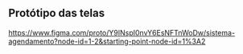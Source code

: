## Protótipo das telas
https://www.figma.com/proto/Y9INspI0nvY6EsNFTnWoDw/sistema-agendamento?node-id=1-2&starting-point-node-id=1%3A2
